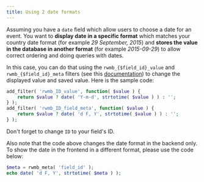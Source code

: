 ```yaml
---
title: Using 2 date formats
---
```


Assuming you have a `date` field which allow users to choose a date for an event. You want to **display date in a specific format** which matches your country date format (for example *29 September, 2015*) and **stores the value in the database in another format** (for example *2015-09-29*) to allow correct ordering and doing queries with dates.

In this case, you can do that using the `rwmb_{$field_id}_value` and `rwmb_{$field_id}_meta` filters (see this [documentation](/filters/)) to change the displayed value and saved value. Here is the sample code:

```php
add_filter( 'rwmb_ID_value', function( $value ) {
    return $value ? date( 'Y-m-d', strtotime( $value ) ) : '';
} );
add_filter( 'rwmb_ID_field_meta', function( $value ) {
    return $value ? date( 'd F, Y', strtotime( $value ) ) : '';
} );
```

Don't forget to change `ID` to your field's ID.

Also note that the code above changes the date format in the backend only. To show the date in the frontend in a different format, please use the code below:

```php
$meta = rwmb_meta( 'field_id' );
echo date( 'd F, Y', strtotime( $meta ) );
```
